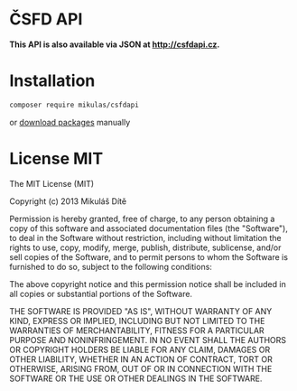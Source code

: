 # ČSFD API

<b>This API is also available via JSON at <a href="http://csfdapi.cz/">http://csfdapi.cz</a>.</b>

# Installation

```sh
composer require mikulas/csfdapi
```
or <a href="https://github.com/Mikulas/csfd-api/releases">download packages</a> manually

# License MIT

The MIT License (MIT)

Copyright (c) 2013 Mikuláš Dítě

Permission is hereby granted, free of charge, to any person obtaining a copy
of this software and associated documentation files (the "Software"), to deal
in the Software without restriction, including without limitation the rights
to use, copy, modify, merge, publish, distribute, sublicense, and/or sell
copies of the Software, and to permit persons to whom the Software is
furnished to do so, subject to the following conditions:

The above copyright notice and this permission notice shall be included in
all copies or substantial portions of the Software.

THE SOFTWARE IS PROVIDED "AS IS", WITHOUT WARRANTY OF ANY KIND, EXPRESS OR
IMPLIED, INCLUDING BUT NOT LIMITED TO THE WARRANTIES OF MERCHANTABILITY,
FITNESS FOR A PARTICULAR PURPOSE AND NONINFRINGEMENT. IN NO EVENT SHALL THE
AUTHORS OR COPYRIGHT HOLDERS BE LIABLE FOR ANY CLAIM, DAMAGES OR OTHER
LIABILITY, WHETHER IN AN ACTION OF CONTRACT, TORT OR OTHERWISE, ARISING FROM,
OUT OF OR IN CONNECTION WITH THE SOFTWARE OR THE USE OR OTHER DEALINGS IN
THE SOFTWARE.
